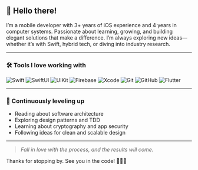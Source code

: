 ## 👋 Hello there!

I’m a mobile developer with 3+ years of iOS experience and 4 years in computer systems. Passionate about learning, growing, and building elegant solutions that make a difference. I’m always exploring new ideas—whether it’s with Swift, hybrid tech, or diving into industry research.

---

### 🛠️ Tools I love working with

![Swift](https://img.shields.io/badge/Swift-FF6347?style=flat&logo=swift&logoColor=white)
![SwiftUI](https://img.shields.io/badge/SwiftUI-FF69B4?style=flat&logo=swift&logoColor=white)
![UIKit](https://img.shields.io/badge/UIKit-FF6347?style=flat&logo=swift&logoColor=white)
![Firebase](https://img.shields.io/badge/Firebase-FF5722?style=flat&logo=firebase&logoColor=white)
![Xcode](https://img.shields.io/badge/Xcode-1575F9?style=flat&logo=xcode&logoColor=white)
![Git](https://img.shields.io/badge/Git-F1502F?style=flat&logo=git&logoColor=white)
![GitHub](https://img.shields.io/badge/GitHub-181717?style=flat&logo=github&logoColor=white)
![Flutter](https://img.shields.io/badge/Flutter-02569B?style=flat&logo=flutter&logoColor=white)

---

### 🚀 Continuously leveling up

- Reading about software architecture  
- Exploring design patterns and TDD  
- Learning about cryptography and app security  
- Following ideas for clean and scalable design

---
> *Fall in love with the process, and the results will come.*

Thanks for stopping by. See you in the code! 👨‍💻✨
